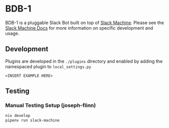 # BDB-1

BDB-1 is a pluggable Slack Bot built on top of [Slack Machine](https://github.com/DonDebonair/slack-machine). Please see
the [Slack Machine Docs](https://dondebonair.github.io/slack-machine/user/usage/) for more information on specific
development and usage.


## Development

Plugins are developed in the `./plugins` directory and enabled by adding the namespaced plugin to `local_settings.py`

```
<INSERT EXAMPLE HERE>
```


## Testing

### Manual Testing Setup (joseph-flinn)

```bash
nix develop
pipenv run slack-machine
```
